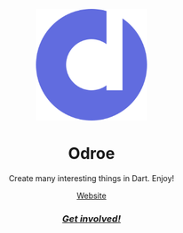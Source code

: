 <p align="center">
    <img src="../logo.svg" height="200" />
</p>
<h1 align="center">Odroe</h1>
<p align="center">
Create many interesting things in Dart. Enjoy!
</p>
<div align="center">
    <a href="https://odroe.com">Website</a>
</div>
<h3 align="center">
    <a href="https://discord.gg/ms2X9TQMR8">
        <i>Get involved!</i>
    </a>
</h3>
